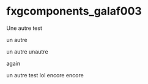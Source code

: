 # fxgcomponents_galaf003

Une autre test

un autre 

un autre 
unautre

again

un autre test lol 
encore
encore